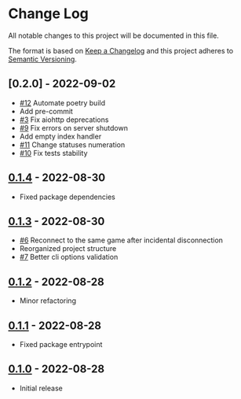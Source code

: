 # Change Log

All notable changes to this project will be documented in this file.

The format is based on [Keep a Changelog](http://keepachangelog.com/)
and this project adheres to [Semantic Versioning](http://semver.org/).

## [0.2.0] - 2022-09-02

- [#12] Automate poetry build
- Add pre-commit
- [#3] Fix aiohttp deprecations
- [#9] Fix errors on server shutdown
- Add empty index handler
- [#11] Change statuses numeration
- [#10] Fix tests stability

## [0.1.4] - 2022-08-30

- Fixed package dependencies

## [0.1.3] - 2022-08-30

- [#6] Reconnect to the same game after incidental disconnection
- Reorganized project structure
- [#7] Better cli options validation

## [0.1.2] - 2022-08-28

- Minor refactoring

## [0.1.1] - 2022-08-28

- Fixed package entrypoint

## [0.1.0] - 2022-08-28

- Initial release

[0.1.5]: https://github.com/vyalovvldmr/onx/compare/v0.1.4...v0.2.0
[#12]: https://github.com/vyalovvldmr/onx/issues/12
[#3]: https://github.com/vyalovvldmr/onx/issues/3
[#9]: https://github.com/vyalovvldmr/onx/issues/9
[#11]: https://github.com/vyalovvldmr/onx/issues/11
[#10]: https://github.com/vyalovvldmr/onx/issues/10
[0.1.4]: https://github.com/vyalovvldmr/onx/compare/v0.1.3...v0.1.4
[#6]: https://github.com/vyalovvldmr/onx/issues/6
[#7]: https://github.com/vyalovvldmr/onx/issues/7
[0.1.3]: https://github.com/vyalovvldmr/onx/compare/v0.1.2...v0.1.3
[0.1.2]: https://github.com/vyalovvldmr/onx/compare/v0.1.1...v0.1.2
[0.1.1]: https://github.com/vyalovvldmr/onx/compare/v0.1.0...v0.1.1
[0.1.0]: https://github.com/vyalovvldmr/onx/releases/tag/v0.1.0
